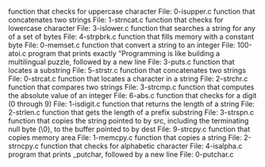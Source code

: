 function that checks for uppercase character
File: 0-isupper.c
function that concatenates two strings
File: 1-strncat.c
function that checks for lowercase character
File: 3-islower.c
function that searches a string for any of a set of bytes
File: 4-strpbrk.c
function that fills memory with a constant byte
File: 0-memset.c
function that convert a string to an integer
File: 100-atoi.c
program that prints exactly "Programming is like building a multilingual puzzle, followed by a new line
File: 3-puts.c
function that locates a substring
File: 5-strstr.c
function that concatenates two strings
File: 0-strcat.c
function that locates a character in a string
File: 2-strchr.c
function that compares two strings
File: 3-strcmp.c
function that computes the absolute value of an integer
File: 6-abs.c
function that checks for a digit (0 through 9)
File: 1-isdigit.c
function that returns the length of a string
File: 2-strlen.c
function that gets the length of a prefix substring
File: 3-strspn.c
function that copies the string pointed to by src, including the terminating null byte (\0), to the buffer pointed to by dest
File: 9-strcpy.c
function that copies memory area
File: 1-memcpy.c
function that copies a string
File: 2-strncpy.c
function that checks for alphabetic character
File: 4-isalpha.c
program that prints _putchar, followed by a new line
File: 0-putchar.c